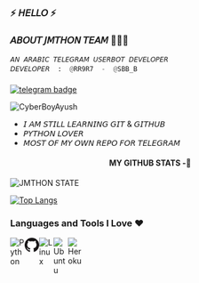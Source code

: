                      
### ⚡ 𝘏𝘌𝘓𝘓𝘖 ⚡

### 𝘈𝘉𝘖𝘜𝘛 𝘑𝘔𝘛𝘏𝘖𝘕 𝘛𝘌𝘈𝘔 🙋🏻‍♂️

```python
𝘈𝘕 𝘈𝘙𝘈𝘉𝘐𝘊 𝘛𝘌𝘓𝘌𝘎𝘙𝘈𝘔 𝘜𝘚𝘌𝘙𝘉𝘖𝘛 𝘋𝘌𝘝𝘌𝘓𝘖𝘗𝘌𝘙
𝘋𝘌𝘝𝘌𝘓𝘖𝘗𝘌𝘙  :  @RR9R7  -  @SBB_B
```
#### 
[![telegram badge](https://img.shields.io/badge/CONTACT-ME-30302f?style=for-the-badge&logo=telegram)](https://t.me/JMTHON)
<p align="left"> <img src="https://komarev.com/ghpvc/?username=SAMEER&label=Profile%20Views&color=orange&style=flat-square" alt="CyberBoyAyush" /> </p>

- 𝘐 𝘈𝘔 𝘚𝘛𝘐𝘓𝘓 𝘓𝘌𝘈𝘙𝘕𝘐𝘕𝘎 𝘎𝘐𝘛 & 𝘎𝘐𝘛𝘏𝘜𝘉  
- 𝘗𝘠𝘛𝘏𝘖𝘕  𝘓𝘖𝘝𝘌𝘙
- 𝘔𝘖𝘚𝘛 𝘖𝘍 𝘔𝘠 𝘖𝘞𝘕 𝘙𝘌𝘗𝘖 𝘍𝘖𝘙 𝘛𝘌𝘓𝘌𝘎𝘙𝘈𝘔

<h4 align="center"><b>MY GITHUB STATS -💛</b></h4>

![JMTHON STATE](https://github-readme-stats.vercel.app/api?username=JMTHON-AR&include_all_commits=true&count_private=true&theme=highcontrast)


[![Top Langs](https://github-readme-stats.vercel.app/api/top-langs/?username=JMTHON-AR&layout=compact&theme=radical)](https://github.com/JMTHON-AR)


### Languages and Tools I Love ❤️


[<img align="left" alt="Python" width="26px" src="https://upload.wikimedia.org/wikipedia/commons/thumb/c/c3/Python-logo-notext.svg/600px-Python-logo-notext.svg.png" />](https://python.org/)
[<img align="left" alt="GitHub" width="26px" src="https://raw.githubusercontent.com/github/explore/78df643247d429f6cc873026c0622819ad797942/topics/github/github.png" />](https://git-scm.com/)
[<img align="left" alt="Linux" width="26px" src="https://www.freepnglogos.com/uploads/linux-png/difference-between-linux-and-window-operating-system-3.png" />](https://www.linux.org/)
[<img align="left" alt="Ubuntu" width="26px" src="https://assets.ubuntu.com/v1/29985a98-ubuntu-logo32.png" />](https://www.ubuntu.com)
[<img align="left" alt="Heroku" width="26px" src="https://www.nicepng.com/png/full/223-2233246_heroku-logo-salesforce-heroku.png" />](https://heroku.com/)

<br />
<br />
